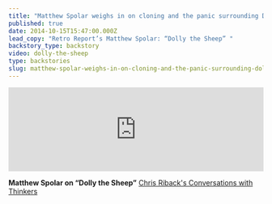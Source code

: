 ```yaml
---
title: "Matthew Spolar weighs in on cloning and the panic surrounding Dolly the Sheep "
published: true
date: 2014-10-15T15:47:00.000Z
lead_copy: "Retro Report’s Matthew Spolar: “Dolly the Sheep” "
backstory_type: backstory
video: dolly-the-sheep
type: backstories
slug: matthew-spolar-weighs-in-on-cloning-and-the-panic-surrounding-dolly-the-sheep
---
```

<iframe width="100%" height="166" scrolling="no" frameborder="no" src="https://w.soundcloud.com/player/?url=https%3A//api.soundcloud.com/tracks/115830438&amp;color=ff6600&amp;show_artwork=false"></iframe>

**Matthew Spolar on “Dolly the Sheep”**
[Chris Riback's Conversations with Thinkers](http://chrisriback.com/2013/10/16/retro-reports-matt-spolar-dolly-the-sheep/)

